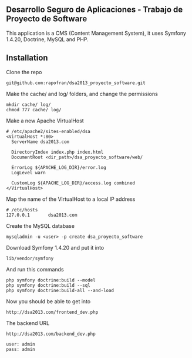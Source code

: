 Desarrollo Seguro de Aplicaciones - Trabajo de Proyecto de Software
-----------

This application is a CMS (Content Management System), it uses Symfony 1.4.20, Doctrine, MySQL and PHP.

Installation
------------
Clone the repo
```
git@github.com:rapofran/dsa2013_proyecto_software.git
```

Make the cache/ and log/ folders, and change the permissions
```
mkdir cache/ log/
chmod 777 cache/ log/
```

Make a new Apache VirtualHost 
```
# /etc/apache2/sites-enabled/dsa
<VirtualHost *:80>
  ServerName dsa2013.com

  DirectoryIndex index.php index.html
  DocumentRoot <dir_path>/dsa_proyecto_software/web/

  ErrorLog ${APACHE_LOG_DIR}/error.log
  LogLevel warn

  CustomLog ${APACHE_LOG_DIR}/access.log combined
</VirtualHost>
```

Map the name of the VirtualHost to a local IP address
```
# /etc/hosts
127.0.0.1       dsa2013.com
```

Create the MySQL database
```
mysqladmin -u <user> -p create dsa_proyecto_software
```

Download Symfony 1.4.20 and put it into
```
lib/vendor/symfony
```

And run this commands
```
php symfony doctrine:build --model
php symfony doctrine:build --sql
php symfony doctrine:build-all --and-load
```

Now you should be able to get into 
```
http://dsa2013.com/frontend_dev.php
```

The backend URL
```
http://dsa2013.com/backend_dev.php

user: admin
pass: admin
```

